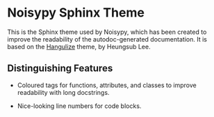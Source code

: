 # Noisypy Sphinx Theme

This is the Sphinx theme used by Noisypy, which has been created to improve the readability of the autodoc-generated documentation. It is based on the [Hangulize](https://github.com/sublee/sublee-sphinx-themes) theme, by Heungsub Lee.

## Distinguishing Features

* Coloured tags for functions, attributes, and classes to improve readability with long docstrings.

* Nice-looking line numbers for code blocks.
